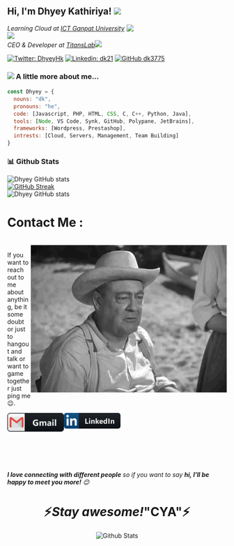 <h2> Hi, I'm Dhyey Kathiriya! <img src="https://media.giphy.com/media/mGcNjsfWAjY5AEZNw6/giphy.gif" width="50"></h2>
<img align='right' src="https://media.giphy.com/media/M9gbBd9nbDrOTu1Mqx/giphy.gif" width="230">
<p><em>Learning Cloud at <a href="https://www.linkedin.com/school/ganpat-university/">ICT Ganpat University</a><img src="https://media.giphy.com/media/fYSnHlufseco8Fh93Z/giphy.gif" width="30"></br>CEO & Developer at <a href="www.titanslab.in">TitansLab</a><img src="https://media.giphy.com/media/WUlplcMpOCEmTGBtBW/giphy.gif" width="30"> 
</em></p>

[![Twitter: DhyeyHk](https://img.shields.io/twitter/follow/DhyeyHk?style=social)](https://twitter.com/DhyeyHk)
[![Linkedin: dk21](https://img.shields.io/badge/-Dhyey-blue?style=flat-square&logo=Linkedin&logoColor=white&link=https://https://www.linkedin.com/in/dk21)](https://www.linkedin.com/in/dk21)
[![GitHub dk3775](https://img.shields.io/github/followers/dk3775?label=follow&style=social)](https://github.com/dk3775)


### <img src="https://media.giphy.com/media/VgCDAzcKvsR6OM0uWg/giphy.gif" width="50"> A little more about me...  

```javascript
const Dhyey = {
  nouns: "dk",
  pronouns: "he",
  code: [Javascript, PHP, HTML, CSS, C, C++, Python, Java],
  tools: [Node, VS Code, Synk, GitHub, Polypane, JetBrains],
  frameworks: [Wordpress, Prestashop],
  intrests: [Cloud, Servers, Management, Team Building]
}
```

### 📊 Github Stats
![Dhyey GitHub stats](https://github-readme-stats.vercel.app/api?username=dk3775&show_icons=true&theme=radical)<br>
[![GitHub Streak](https://github-readme-streak-stats.herokuapp.com?user=dk3775&theme=radical&date_format=M%20j%5B%2C%20Y%5D)](https://git.io/streak-stats)<br>
![Dhyey GitHub stats](https://github-readme-stats.vercel.app/api/top-langs/?username=dk3775&hide=html,css,shaderlab,kotlin,hlsl&theme=radical)<br>

# Contact Me :

<p>
 </br>


<img hight="320" width="450" align="right" alt="GIF" src="https://github.com/dk3775/dk3775/blob/main/assets/giphy.gif">


If you want to reach out to me about anything, be it some doubt or just to hangout and talk or want to game together just ping me 😉.

<a href="mailto:dhk22500@gmail.com">
 <img align="left" alt="Gmail" width="130" hight="100" src="https://github.com/dk3775/dk3775/blob/main/assets/icons/gmail.png" />
</a>
<a href="https://www.linkedin.com/in/dk21">
  <img align="left" alt="Steam" width="130" hight="100" src="https://github.com/dk3775/dk3775/blob/main/assets/icons/linkedin.png" />
</a>
 </p>
</br>
</br>
</br>
</br>
</br>
</br>
</br>



<em><b>I love connecting with different people</b> so if you want to say <b>hi, I'll be happy to meet you more!</b> 😊</em>

<h1 align='center'>⚡️<i>Stay awesome!</i>"CYA"⚡️</h1>

<p align="center">
        <img src="https://raw.githubusercontent.com/bornmay/bornmay/Update/svg/Bottom.svg" alt="Github Stats" />
</p>

